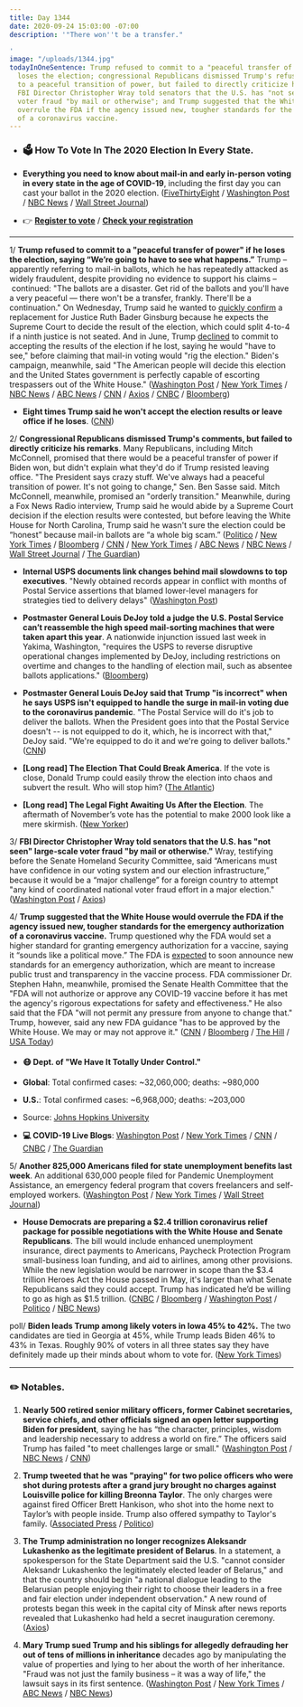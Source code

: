 ```yaml
---
title: Day 1344
date: 2020-09-24 15:03:00 -07:00
description: '"There won''t be a transfer."

'
image: "/uploads/1344.jpg"
todayInOneSentence: Trump refused to commit to a "peaceful transfer of power" if he
  loses the election; congressional Republicans dismissed Trump's refusal to commit
  to a peaceful transition of power, but failed to directly criticize his remarks;
  FBI Director Christopher Wray told senators that the U.S. has "not seen" large-scale
  voter fraud "by mail or otherwise"; and Trump suggested that the White House would
  overrule the FDA if the agency issued new, tougher standards for the emergency authorization
  of a coronavirus vaccine.
---
```


* ### 🗳 How To Vote In The 2020 Election In Every State.

* **Everything you need to know about mail-in and early in-person voting in every state in the age of COVID-19**, including the first day you can cast your ballot in the 2020 election. ([FiveThirtyEight](https://projects.fivethirtyeight.com/how-to-vote-2020/) / [Washington Post](https://www.washingtonpost.com/elections/2020/how-to-vote/) / [NBC News](https://www.nbcnews.com/specials/plan-your-vote-state-by-state-guide-voting-by-mail-early-in-person-voting-election/index.html?cid=bc_npd_nn_ms_np-1_200816) / [Wall Street Journal](https://www.wsj.com/articles/how-to-vote-by-mail-in-every-state-11597840923))

* 👉 **[Register to vote](https://www.vote.org/register-to-vote/)** / **[Check your registration](https://www.vote.org/am-i-registered-to-vote/)**

---

1/ **Trump refused to commit to a "peaceful transfer of power" if he loses the election, saying “We’re going to have to see what happens.”** Trump – apparently referring to mail-in ballots, which he has repeatedly attacked as widely fraudulent, despite providing no evidence to support his claims – continued: "The ballots are a disaster. Get rid of the ballots and you'll have a very peaceful — there won't be a transfer, frankly. There'll be a continuation." On Wednesday, Trump said he wanted to [quickly confirm](https://whatthefuckjusthappenedtoday.com/2020/09/23/day-1343/#1-trump-predicted-that-the-election) a replacement for Justice Ruth Bader Ginsburg because he expects the Supreme Court to decide the result of the election, which could split 4-to-4 if a ninth justice is not seated. And in June, Trump [declined](https://whatthefuckjusthappenedtoday.com/2020/07/20/day-1278/#5-trump-declined-to-say-whether-he-w) to commit to accepting the results of the election if he lost, saying he would "have to see," before claiming that mail-in voting would "rig the election." Biden's campaign, meanwhile, said "The American people will decide this election and the United States government is perfectly capable of escorting trespassers out of the White House." ([Washington Post](https://www.washingtonpost.com/politics/trump-transfer-of-power/2020/09/23/be6954d0-fdf0-11ea-b555-4d71a9254f4b_story.html) / [New York Times](https://www.nytimes.com/2020/09/23/us/politics/trump-power-transfer-2020-election.html) / [NBC News](https://www.nbcnews.com/politics/2020-election/trump-peaceful-transition-if-he-loses-get-rid-ballots-there-n1240896) / [ABC News](https://abcnews.go.com/Politics/president-trump-declines-commit-peaceful-transfer-power/story?id=73205708) / [CNN](https://www.cnn.com/2020/09/23/politics/trump-election-day-peaceful-transition/index.html) / [Axios](https://www.axios.com/trump-peaceful-transfer-power-election-e615d8fb-acef-4e63-9446-be1dd935464a.html) / [CNBC](https://www.cnbc.com/2020/09/23/trump-wont-commit-to-peaceful-transfer-of-power-if-he-loses-the-election.html) / [Bloomberg](https://www.bloomberg.com/news/articles/2020-09-23/trump-refuses-to-commit-to-peaceful-power-transfer-post-election?sref=MIBMEEoj))

* **Eight times Trump said he won't accept the election results or leave office if he loses**. ([CNN](https://www.cnn.com/2020/09/24/politics/trump-election-warnings-leaving-office/index.html))

2/ **Congressional Republicans dismissed Trump's comments, but failed to directly criticize his remarks**. Many Republicans, including Mitch McConnell, promised that there would be a peaceful transfer of power if Biden won, but didn't explain what they'd do if Trump resisted leaving office.  "The President says crazy stuff. We've always had a peaceful transition of power. It's not going to change," Sen. Ben Sasse said. Mitch McConnell, meanwhile, promised an "orderly transition." Meanwhile, during a Fox News Radio interview, Trump said he would abide by a Supreme Court decision if the election results were contested, but before leaving the White House for North Carolina, Trump said he wasn't sure the election could be “honest” because mail-in ballots are “a whole big scam.”
\([Politico](https://www.politico.com/news/2020/09/24/gop-peaceful-power-transfer-421025) / [New York Times](https://www.nytimes.com/2020/09/24/us/politics/trump-republicans-election-transition.html) / [Bloomberg](https://www.bloomberg.com/news/articles/2020-09-24/republicans-vow-orderly-election-transition-in-rebuke-to-trump?sref=MIBMEEoj) / [CNN](https://www.cnn.com/2020/09/24/politics/republican-reaction-trump-transfer-of-power/index.html) / [New York Times](https://www.nytimes.com/live/2020/09/24/us/trump-vs-biden-election#after-the-white-house-said-trump-would-accept-the-results-of-the-election-he-once-again-suggested-it-might-be-tainted) / [ABC News](https://abcnews.go.com/Politics/mcconnell-pushes-back-trumps-refusal-commit-peaceful-transfer/story?id=73216758) / [NBC News](https://www.nbcnews.com/politics/congress/there-will-be-orderly-transition-mcconnell-dismisses-trump-s-refusal-n1240933) / [Wall Street Journal](https://www.wsj.com/articles/republicans-commit-to-peaceful-transfer-of-power-after-trump-declines-to-do-so-11600958190) / [The Guardian](https://www.theguardian.com/us-news/2020/sep/24/republicans-trump-peaceful-transfer-presidency))

* **Internal USPS documents link changes behind mail slowdowns to top executives**. "Newly obtained records appear in conflict with months of Postal Service assertions that blamed lower-level managers for strategies tied to delivery delays" ([Washington Post](https://www.washingtonpost.com/business/2020/09/24/usps-delays-dejoy-documents/))

* **Postmaster General Louis DeJoy told a judge the U.S. Postal Service can’t reassemble the high speed mail-sorting machines that were taken apart this year**. A nationwide injunction issued last week in Yakima, Washington, "requires the USPS to reverse disruptive operational changes implemented by DeJoy, including restrictions on overtime and changes to the handling of election mail, such as absentee ballots applications." ([Bloomberg](https://www.bloomberg.com/news/articles/2020-09-24/dejoy-tells-judge-mail-sorting-machines-can-t-be-reassembled?srnd=politics-vp&sref=MIBMEEoj))

* **Postmaster General Louis DeJoy said that Trump "is incorrect" when he says USPS isn't equipped to handle the surge in mail-in voting due to the coronavirus pandemic**. "The Postal Service will do it's job to deliver the ballots. When the President goes into that the Postal Service doesn't -- is not equipped to do it, which, he is incorrect with that," DeJoy said. "We're equipped to do it and we're going to deliver ballots." ([CNN](https://www.cnn.com/2020/09/24/politics/louis-dejoy-trump-usps-mail-in-voting/index.html))

* **\[Long read\] The Election That Could Break America**. If the vote is close, Donald Trump could easily throw the election into chaos and subvert the result. Who will stop him? ([The Atlantic](https://www.theatlantic.com/magazine/archive/2020/11/what-if-trump-refuses-concede/616424/))

* **\[Long read\] The Legal Fight Awaiting Us After the Election**. The aftermath of November’s vote has the potential to make 2000 look like a mere skirmish. ([New Yorker](https://www.newyorker.com/magazine/2020/09/28/the-legal-fight-awaiting-us-after-the-election))

3/ **FBI Director Christopher Wray told senators that the U.S. has "not seen" large-scale voter fraud "by mail or otherwise."** Wray, testifying before the Senate Homeland Security Committee, said “Americans must have confidence in our voting system and our election infrastructure,” because it would be a “major challenge” for a foreign country to attempt "any kind of coordinated national voter fraud effort in a major election." ([Washington Post](https://www.washingtonpost.com/national-security/christopher-wray-fbi-election-interference/2020/09/23/e93d4230-fdea-11ea-b555-4d71a9254f4b_story.html) / [Axios](https://www.axios.com/mail-in-voting-2020-election-christopher-wray-8ba5f3dc-1e5d-4c48-a0c1-4a5fd2ece3aa.html))

4/ **Trump suggested that the White House would overrule the FDA if the agency issued new, tougher standards for the emergency authorization of a coronavirus vaccine.** Trump questioned why the FDA would set a higher standard for granting emergency authorization for a vaccine, saying it “sounds like a political move.” The FDA is [expected](https://whatthefuckjusthappenedtoday.com/2020/09/22/day-1342/#3-the-fda-is-expected-to-announce-a) to soon announce new standards for an emergency authorization, which are meant to increase public trust and transparency in the vaccine process. FDA commissioner Dr. Stephen Hahn, meanwhile, promised the Senate Health Committee that the "FDA will not authorize or approve any COVID-19 vaccine before it has met the agency's rigorous expectations for safety and effectiveness." He also said that the FDA "will not permit any pressure from anyone to change that." Trump, however, said any new FDA guidance "has to be approved by the White House. We may or may not approve it." ([CNN](https://www.cnn.com/2020/09/23/politics/trump-fda-coronavirus-vaccine/index.html) / [Bloomberg](https://www.bloomberg.com/news/articles/2020-09-23/trump-says-white-house-could-veto-fda-s-vaccine-rules?sref=MIBMEEoj) / [The Hill](https://thehill.com/homenews/administration/517907-trump-questions-need-for-tougher-fda-standards-on-coronavirus-vaccine) / [USA Today](https://www.usatoday.com/story/news/health/2020/09/23/covid-19-florida-schools-vaccine-strict-rules-fda/3498403001/))

* #### 😷 Dept. of "We Have It Totally Under Control."

* **Global**: Total confirmed cases: \~32,060,000; deaths: \~980,000

* **U.S.**: Total confirmed cases: \~6,968,000; deaths: \~203,000

* Source: [Johns Hopkins University](https://coronavirus.jhu.edu/map.html)

* **💻 COVID-19 Live Blogs**: [Washington Post](https://www.washingtonpost.com/nation/2020/09/24/coronavirus-covid-live-updates-us/) / [New York Times](https://www.nytimes.com/2020/09/24/world/covid-19-coronavirus.html?action=click&module=Top%20Stories&pgtype=Homepage) / [CNN](https://www.cnn.com/world/live-news/coronavirus-pandemic-09-24-20-intl/index.html) / [CNBC](https://www.cnbc.com/2020/09/24/coronavirus-live-updates.html) / [The Guardian](https://www.theguardian.com/us-news/live/2020/sep/24/breonna-taylor-donald-trump-joe-biden-black-lives-matter-coronavirus-covid-19-louisville-live-updates)

5/ **Another 825,000 Americans filed for state unemployment benefits last week**. An additional 630,000 people filed for Pandemic Unemployment Assistance, an emergency federal program that covers freelancers and self-employed workers. ([Washington Post](https://www.washingtonpost.com/business/2020/09/24/another-870000-workers-filed-jobless-benefits-last-week/) / [New York Times](https://www.nytimes.com/live/2020/09/24/business/stock-market-today-coronavirus#evidence-layoffs-unemployment-claims) / [Wall Street Journal](https://www.wsj.com/articles/weekly-jobless-claims-coronavirus-09-24-2020-11600889767?mod=hp_lead_pos1))

* **House Democrats are preparing a $2.4 trillion coronavirus relief package for possible negotiations with the White House and Senate Republicans**. The bill would include enhanced unemployment insurance, direct payments to Americans, Paycheck Protection Program small-business loan funding, and aid to airlines, among other provisions. While the new legislation would be narrower in scope than the $3.4 trillion Heroes Act the House passed in May, it's larger than what Senate Republicans said they could accept. Trump has indicated he’d be willing to go as high as $1.5 trillion. ([CNBC](https://www.washingtonpost.com/us-policy/2020/09/24/congress-coronavirus-economic-relief/) / [Bloomberg](https://www.bloomberg.com/news/articles/2020-09-24/mnuchin-expects-to-resume-talks-with-pelosi-on-new-stimulus?srnd=politics-vp&sref=MIBMEEoj) / [Washington Post](https://www.washingtonpost.com/us-policy/2020/09/24/congress-coronavirus-economic-relief/) / [Politico](https://www.politico.com/news/2020/09/24/new-house-coronavirus-plan-421092) / [NBC News](https://www.nbcnews.com/politics/politics-news/jobless-benefits-millions-are-expiring-washington-moves-n1240840))

poll/ **Biden leads Trump among likely voters in Iowa 45% to 42%.** The two candidates are tied in Georgia at 45%, while Trump leads Biden 46% to 43% in Texas. Roughly 90% of voters in all three states say they have definitely made up their minds about whom to vote for. ([New York Times](https://www.nytimes.com/2020/09/24/us/politics/trump-biden-polls-texas-georgia-iowa.html))

---

### ✏️ Notables.

1. **Nearly 500 retired senior military officers, former Cabinet secretaries, service chiefs, and other officials signed an open letter supporting Biden for president**, saying he has “the character, principles, wisdom and leadership necessary to address a world on fire.” The officers said Trump has failed "to meet challenges large or small." ([Washington Post](https://www.washingtonpost.com/national-security/nearly-500-former-senior-military-civilian-leaders-signal-support-for-biden/2020/09/23/81196288-fdf9-11ea-9ceb-061d646d9c67_story.html) / [NBC News](https://www.nbcnews.com/politics/2020-election/more-200-retired-generals-admirals-endorse-biden-including-some-who-n1240842) / [CNN](https://www.cnn.com/2020/09/24/politics/paul-selva-general-joe-biden/index.html))

2. **Trump tweeted that he was "praying" for two police officers who were shot during protests after a grand jury brought no charges against Louisville police for killing Breonna Taylor**. The only charges were against fired Officer Brett Hankison, who shot into the home next to Taylor’s with people inside. Trump also offered sympathy to Taylor's family. ([Associated Press](https://apnews.com/article/shootings-frankfort-kentucky-louisville-breonna-taylor-28a283922de8784f6fca5c42fe8e5bca) / [Politico](https://apnews.com/article/shootings-frankfort-kentucky-louisville-breonna-taylor-28a283922de8784f6fca5c42fe8e5bca))

3. **The Trump administration no longer recognizes Aleksandr Lukashenko as the legitimate president of Belarus**. In a statement, a spokesperson for the State Department said the U.S. "cannot consider Aleksandr Lukashenko the legitimately elected leader of Belarus," and that the country should begin "a national dialogue leading to the Belarusian people enjoying their right to choose their leaders in a free and fair election under independent observation." A new round of protests began this week in the capital city of Minsk after news reports revealed that Lukashenko had held a secret inauguration ceremony. ([Axios](https://www.axios.com/us-lukashenko-president-belarus-353ed235-98f7-446f-919a-6a6cdab81975.html))

4. **Mary Trump sued Trump and his siblings for allegedly defrauding her out of tens of millions in inheritance** decades ago by manipulating the value of properties and lying to her about the worth of her inheritance. "Fraud was not just the family business – it was a way of life," the lawsuit says in its first sentence. ([Washington Post](https://www.washingtonpost.com/national-security/mary-trump-lawsuit-president-inheritance/2020/09/24/ae1c3dd0-fe32-11ea-9ceb-061d646d9c67_story.html) / [New York Times](https://www.nytimes.com/2020/09/24/nyregion/mary-trump-suing-trump-family.html?referringSource=articleShare) / [ABC News](https://abcnews.go.com/Politics/mary-trump-alleges-lawsuit-family-fleeced-millions-dollars/story?id=73220517) / [NBC News](https://www.nbcnews.com/politics/donald-trump/president-trump-s-niece-mary-trump-sues-him-his-siblings-n1240946))
